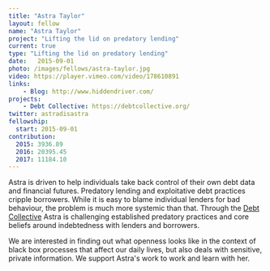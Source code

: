 ```yaml
---
title: "Astra Taylor"
layout: fellow
name: "Astra Taylor"
project: "Lifting the lid on predatory lending"
current: true
type: "Lifting the lid on predatory lending"
date:   2015-09-01
photo: /images/fellows/astra-taylor.jpg
video: https://player.vimeo.com/video/178610891
links:
    - Blog: http://www.hiddendriver.com/
projects:
    - Debt Collective: https://debtcollective.org/
twitter: astradisastra
fellowship:
  start: 2015-09-01
contribution:
  2015: 3936.89
  2016: 20395.45
  2017: 11184.10
---
```


Astra is driven to help individuals take back control of their own debt data and financial futures. Predatory lending and exploitative debt practices cripple borrowers. While it is easy to blame individual lenders for bad behaviour, the problem is much more systemic than that. Through the [Debt Collective](https://debtcollective.org/) Astra is challenging established predatory practices and core beliefs around indebtedness with lenders and borrowers.

We are interested in finding out what openness looks like in the context of black box processes that affect our daily lives, but also deals with sensitive, private information. We support Astra's work to work and learn with her.
